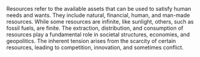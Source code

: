 
Resources refer to the available assets that can be used to satisfy human needs and wants. They include natural, financial, human, and man-made resources. While some resources are infinite, like sunlight, others, such as fossil fuels, are finite. The extraction, distribution, and consumption of resources play a fundamental role in societal structures, economies, and geopolitics. The inherent tension arises from the scarcity of certain resources, leading to competition, innovation, and sometimes conflict.

